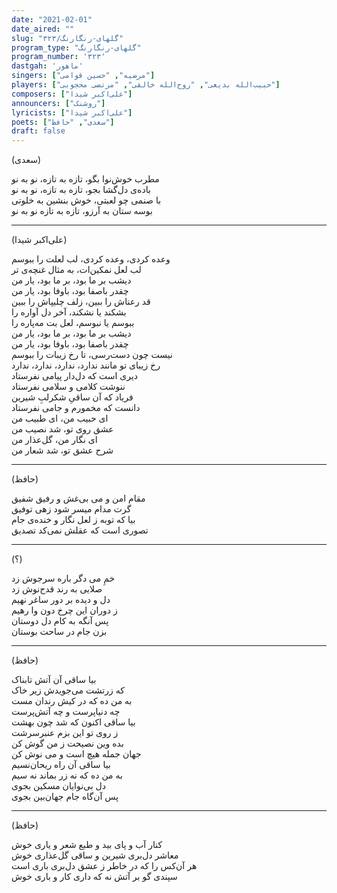 ```yaml
---
date: "2021-02-01"
date_aired: ""
slug: "گلهای-رنگارنگ/۳۲۳"
program_type: "گلهای-رنگارنگ"
program_number: '۳۲۳'
dastgah: 'ماهور'
singers: ["مرضیه", "حسین قوامی"]
players: ["حبیب‌الله بدیعی", "روح‌الله خالقی", "مرتضی محجوبی"]
composers: ["علی‌اکبر شیدا"] 
announcers: ["روشنک"]
lyricists: ["علی‌اکبر شیدا"]
poets: ["سعدی", "حافظ"]
draft: false
---
```


(سعدی)  

مطرب خوش‌نوا بگو، تازه به تازه، نو به نو  
باده‌ی دل‌گشا بجو، تازه به تازه، نو به نو  
با صنمی چو لعبتی، خوش بنشین به خلوتی  
بوسه ستان به آرزو، تازه به تازه نو به نو  

---  

(علی‌اکبر شیدا)  

وعده کردی، وعده کردی، لب لعلت را ببوسم  
لب لعل نمکین‌ات، به مثال غنچه‌ی تر  
دیشب بر ما بود، بر ما بود، یار من  
چقدر باصفا بود، باوفا بود، یار من  
قد رعناش را ببین، زلف چلیپاش را ببین  
بشکند یا نشکند، آخر دل آواره را  
ببوسم یا نبوسم، لعل بت مه‌پاره را  
دیشب بر ما بود، بر ما بود، یار من  
چقدر باصفا بود، باوفا بود، یار من  
نیست چون دست‌رسی، تا رخ زیبات را ببوسم  
رخ زیبای تو مانند ندارد، ندارد، ندارد، ندارد  
دیری است که دل‌دار پیامی نفرستاد  
ننوشت کلامی و سلامی نفرستاد  
فریاد که آن ساقیِ شکرلبِ شیرین  
دانست که مخمورم و جامی نفرستاد  
ای حبیب من، ای طبیب من  
عشق روی تو، شد نصیب من  
ای نگار من، گل‌عذار من  
شرح عشق تو، شد شعار من  

---  

(حافظ)  

مقام امن و می بی‌غش و رفیق شفیق  
گرت مدام میسر شود زهی توفیق  
بیا که توبه ز لعل نگار و خنده‌ی جام  
تصوری است که عقلش نمی‌کد تصدیق  

---  

(؟)  

خمِ می دگر باره سرجوش زد  
صلایی به رند قدح‌نوش زد  
دل و دیده بر دور ساغر نهیم  
ز دوران این چرخ دون وا رهیم  
پس آنگه به کام دل دوستان  
بزن جام در ساحت بوستان  

---  

(حافظ)  

بیا ساقی آن آتش تابناک  
که زرتشت می‌جویدش زیر خاک  
به من ده که در کیش رندان مست  
چه دنیاپرست و چه آتش‌پرست  
بیا ساقی اکنون که شد چون بهشت  
ز روی تو این بزم عنبرسرشت  
بده وین نصیحت ز من گوش کن  
جهان جمله هیچ است و می نوش کن  
بیا ساقی آن راه ریحان‌نسیم  
به من ده که نه زر بماند نه سیم  
دل بی‌نوایان مسکین بجوی  
پس آ‌ن‌گاه جام جهان‌بین بجوی  

---  

(حافظ)  

کنار آب و پای بید و طبع شعر و یاری خوش  
معاشر دل‌بری شیرین و ساقی گل‌عذاری خوش  
هر آن‌کس را که در خاطر ز عشق دل‌بری باری است  
سپندی گو بر آتش نه که داری کار و باری خوش  
